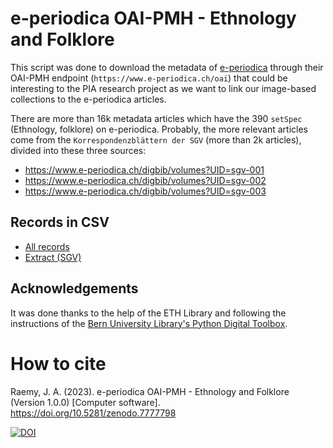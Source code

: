 # e-periodica OAI-PMH - Ethnology and Folklore
This script was done to download the metadata of [e-periodica](https://www.e-periodica.ch/) through their OAI-PMH endpoint (`https://www.e-periodica.ch/oai`) that could be interesting to the PIA research project as we want to link our image-based collections to the e-periodica articles. 

There are more than 16k metadata articles which have the 390 `setSpec` (Ethnology, folklore) on e-periodica. Probably, the more relevant articles come from the `Korrespondenzblättern der SGV` (more than 2k articles), divided into these three sources: 

- https://www.e-periodica.ch/digbib/volumes?UID=sgv-001 
- https://www.e-periodica.ch/digbib/volumes?UID=sgv-002
- https://www.e-periodica.ch/digbib/volumes?UID=sgv-003 

## Records in CSV
- [All records](data/records.csv)
- [Extract (SGV)](data/sgv.csv)

## Acknowledgements
It was done thanks to the help of the ETH Library and following the instructions of the [Bern University Library's Python Digital Toolbox](https://github.com/ub-unibe-ch/ds-pytools). 

# How to cite
Raemy, J. A. (2023). e-periodica OAI-PMH - Ethnology and Folklore (Version 1.0.0) [Computer software]. https://doi.org/10.5281/zenodo.7777798

[![DOI](https://zenodo.org/badge/620255649.svg)](https://zenodo.org/badge/latestdoi/620255649)
